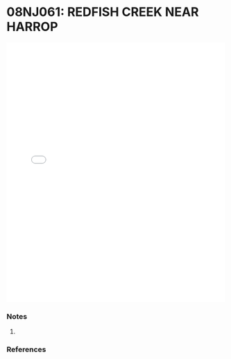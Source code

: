 # 08NJ061: REDFISH CREEK NEAR HARROP

<iframe src="/distribution_estimation/_static/stations/08NJ061_fdc.html" width="100%" height="600" frameborder="0"></iframe>

### Notes
1. 

### References

